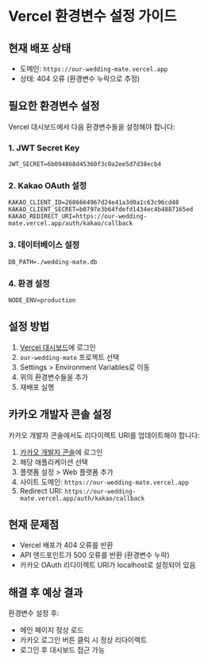 # Vercel 환경변수 설정 가이드

## 현재 배포 상태
- 도메인: `https://our-wedding-mate.vercel.app`
- 상태: 404 오류 (환경변수 누락으로 추정)

## 필요한 환경변수 설정

Vercel 대시보드에서 다음 환경변수들을 설정해야 합니다:

### 1. JWT Secret Key
```
JWT_SECRET=6b094868d45360f3c0a2ee5d7d38ecb4
```

### 2. Kakao OAuth 설정
```
KAKAO_CLIENT_ID=2686664967d24e41a3d0a1c63c96cd48
KAKAO_CLIENT_SECRET=b0797e3b64fdefd1434ec4b4887165ed
KAKAO_REDIRECT_URI=https://our-wedding-mate.vercel.app/auth/kakao/callback
```

### 3. 데이터베이스 설정
```
DB_PATH=./wedding-mate.db
```

### 4. 환경 설정
```
NODE_ENV=production
```

## 설정 방법

1. [Vercel 대시보드](https://vercel.com/dashboard)에 로그인
2. `our-wedding-mate` 프로젝트 선택
3. Settings > Environment Variables로 이동
4. 위의 환경변수들을 추가
5. 재배포 실행

## 카카오 개발자 콘솔 설정

카카오 개발자 콘솔에서도 리다이렉트 URI를 업데이트해야 합니다:

1. [카카오 개발자 콘솔](https://developers.kakao.com/)에 로그인
2. 해당 애플리케이션 선택
3. 플랫폼 설정 > Web 플랫폼 추가
4. 사이트 도메인: `https://our-wedding-mate.vercel.app`
5. Redirect URI: `https://our-wedding-mate.vercel.app/auth/kakao/callback`

## 현재 문제점

- Vercel 배포가 404 오류를 반환
- API 엔드포인트가 500 오류를 반환 (환경변수 누락)
- 카카오 OAuth 리다이렉트 URI가 localhost로 설정되어 있음

## 해결 후 예상 결과

환경변수 설정 후:
- 메인 페이지 정상 로드
- 카카오 로그인 버튼 클릭 시 정상 리다이렉트
- 로그인 후 대시보드 접근 가능
